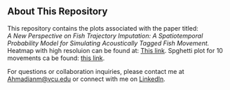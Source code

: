 ## About This Repository

This repository contains the plots associated with the paper titled:  
*A New Perspective on Fish Trajectory Imputation: A Spatiotemporal Probability Model for Simulating Acoustically Tagged Fish Movement.*
Heatmap with high resoluion can be found at: [This link](https://mahshidahmadian.github.io/Cobia_Movement_Maps_and_plots/Fish1_5000_iterations_90_Percent_Heatmap.html).
Spghetti plot for 10 movements ca be found: [this link](https://mahshidahmadian.github.io/Cobia_Movement_Maps_and_plots/Spaghetti_plot_for_fish_one_10_iterations_.gif).

For questions or collaboration inquiries, please contact me at [Ahmadianm@vcu.edu](mailto:Ahmadianm@vcu.edu) or connect with me on [LinkedIn](https://www.linkedin.com/in/mahshidahmadian/).
